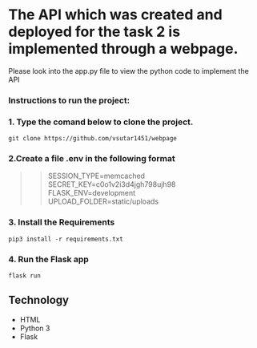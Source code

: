 # The API which was created and deployed for the task 2 is implemented through a webpage.  

Please look into the app.py file to view the python code to implement the API   

### Instructions to run the project: 

### 1. Type the comand below to clone the project.  
`git clone https://github.com/vsutar1451/webpage`  

### 2.Create a file .env in the following format  

>>SESSION_TYPE=memcached</br>
>>SECRET_KEY=c0o1v2i3d4jgh798ujh98 </br>
>>FLASK_ENV=development</br>
>>UPLOAD_FOLDER=static/uploads</br>





### 3. Install the Requirements
`pip3 install -r requirements.txt`  
### 4. Run the Flask app
`flask run`  

## Technology  
- HTML
- Python 3
- Flask



